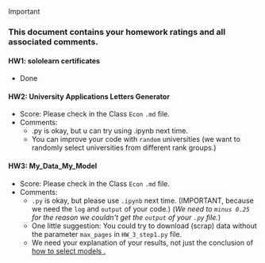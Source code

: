 > [!IMPORTANT]
>
> ### **This document contains your homework ratings and all associated comments.**



#### HW1: sololearn certificates

- Done


#### HW2: University Applications Letters Generator
- Score: Please check in the Class `Econ` `.md` file.
- Comments:
    - .py is okay, but u can try using .ipynb next time.
    - You can improve your code with `random` universities (we want to randomly select universities from different rank groups.)


#### HW3: My_Data_My_Model

- Score: Please check in the Class `Econ` `.md` file.
- Comments:
    - `.py` is okay, but please use `.ipynb` next time. (IMPORTANT, because we need the `log` and `output` of your code.) (*We need to `minus 0.25` for the reason we couldn't get the `output` of your `.py` file.*)
    - One little suggestion: You could try to download (scrap) data without the parameter `max_pages` in `HW_3_step1.py` file.
    - We need your explanation of your results, not just the conclusion of <u> how to select models <u>.